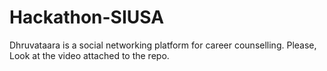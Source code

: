 # Hackathon-SIUSA
Dhruvataara is a social networking platform for career counselling.
Please, Look at the video attached to the repo.
